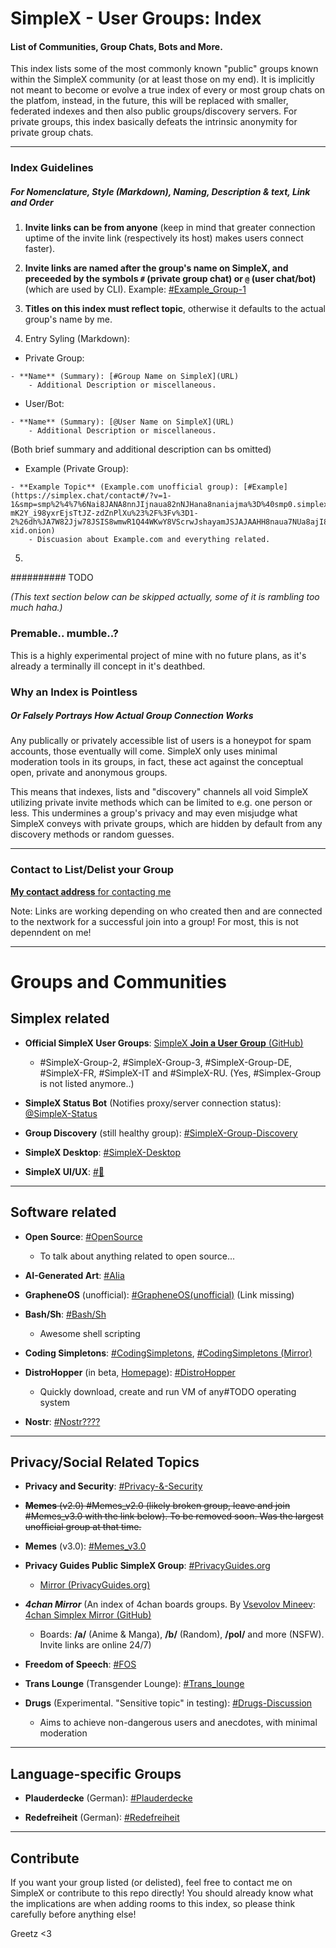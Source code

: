 # SimpleX - User Groups: Index
#### List of Communities, Group Chats, Bots and More.

This index lists some of the most commonly known "public" groups known within the SimpleX community (or at least those on my end). It is implicitly not meant to become or evolve a true index of every or most group chats on the platfom, instead, in the future, this will be replaced with smaller, federated indexes and then also public groups/discovery servers. For private groups, this index basically defeats the intrinsic anonymity for private group chats.

---

### Index Guidelines
##### For Nomenclature, Style (Markdown), Naming, Description & text, Link and Order

1. **Invite links can be from anyone** (keep in mind that greater connection uptime of the invite link (respectively its host) makes users connect faster).

2. **Invite links are named after the group's name on SimpleX, and preceeded by the symbols
`#` (private group chat) or `@` (user chat/bot)** (which are used by CLI). Example: [#Example_Group-1](https://simplex.chat/)

3. **Titles on this index must reflect topic**, otherwise it defaults to the actual group's name by me.

4. Entry Syling (Markdown):

- Private Group:
```
- **Name** (Summary): [#Group Name on SimpleX](URL)
    - Additional Description or miscellaneous.
```

- User/Bot:
```
- **Name** (Summary): [@User Name on SimpleX](URL)
    - Additional Description or miscellaneous.
```

(Both brief summary and additional description can bs omitted)

- Example (Private Group):
```
- **Example Topic** (Example.com unofficial group): [#Example](https://simplex.chat/contact#/?v=1-1&smp=smp%2%4%7%6Nai8JANA8nnJIjnaua82nNJHana8naniajma%3D%40smp0.simplex.im%2FT4aN-mK2Y_i98yxrEjsTtJZ-zdZnPlXu%23%2F%3Fv%3D1-2%26dh%JA7W82Jjw78JSIS8wmwR1Q44WKwY8VScrwJshayamJSJAJAAHH8naua7NUa8ajI8baua7HN%BHHajaj
xid.onion)
    - Discuasion about Example.com and everything related.
```


5. 

########## TODO

*(This text section below can be skipped actually, some of it is rambling too much haha.)*

### Premable.. mumble..?
This is a highly experimental project of mine with no future plans, as it's already a terminally ill concept in it's deathbed.

### Why an Index is Pointless
##### Or Falsely Portrays How Actual Group Connection Works
Any publically or privately accessible list of users is a honeypot for spam accounts, those eventually will come. SimpleX only uses minimal moderation tools in its groups, in fact, these act against the conceptual open, private and anonymous groups.

This means that indexes, lists and "discovery" channels all void SimpleX utilizing private invite methods which can be limited to e.g. one person or less. This undermines a group's privacy and may even misjudge what SimpleX conveys with private groups, which are hidden by default from any discovery methods or random guesses.

---

### Contact to List/Delist your Group
[**My contact address** for contacting me](https://simplex.chat/contact#/?v=1-2&smp=smp%3A%2F%2F0YuTwO05YJWS8rkjn9eLJDjQhFKvIYd8d4xG8X1blIU%3D%40smp8.simplex.im%2FT4aN-mK2Y_i98yxrEjsTtJZ-zdZnPlXu%23%2F%3Fv%3D1-2%26dh%3DMCowBQYDK2VuAyEAE1QXehtKV4BUJ5L-R1Q44WKwY8VScrwE2ZFnrXHZoFc%253D%26srv%3Dbeccx4yfxxbvyhqypaavemqurytl6hozr47wfc7uuecacjqdvwpw2xid.onion)

Note: Links are working depending on who created then and are connected to the nextwork for a successful join into a group! For most, this is not depenndent on me!

---

# Groups and Communities

## Simplex related

- **Official SimpleX User Groups**: [SimpleX **Join a User Group** (GitHub)](https://github.com/simplex-chat/simplex-chat#join-a-user-group)
   - #SimpleX-Group-2, #SimpleX-Group-3, #SimpleX-Group-DE, #SimpleX-FR, #SimpleX-IT and #SimpleX-RU. (Yes, #Simplex-Group is not listed anymore..)

- **SimpleX Status Bot** (Notifies proxy/server connection status): [@SimpleX-Status](https://simplex.chat/contact#/?v=1-2&smp=smp%3A%2F%2Fu2dS9sG8nMNURyZwqASV4yROM28Er0luVTx5X1CsMrU%3D%40smp4.simplex.im%2FShQuD-rPokbDvkyotKx5NwM8P3oUXHxA%23%2F%3Fv%3D1-2%26dh%3DMCowBQYDK2VuAyEA6fSx1k9zrOmF0BJpCaTarZvnZpMTAVQhd3RkDQ35KT0%253D%26srv%3Do5vmywmrnaxalvz6wi3zicyftgio6psuvyniis6gco6bp6ekl4cqj4id.onion)

- **Group Discovery** (still healthy group): [#SimpleX-Group-Discovery](https://simplex.chat/contact#/?v=1-2&smp=smp%3A%2F%2FSkIkI6EPd2D63F4xFKfHk7I1UGZVNn6k1QWZ5rcyr6w%3D%40smp9.simplex.im%2FsHrzZf5-VZxW2xQS3kG2JU3iB1S0Vszi%23%2F%3Fv%3D1-2%26dh%3DMCowBQYDK2VuAyEAo3PH2owiHH5gSpSpqyLuMxBGF4Cv1QmKbDkR49fcGik%253D%26srv%3Djssqzccmrcws6bhmn77vgmhfjmhwlyr3u7puw4erkyoosywgl67slqqd.onion&data=%7B%22type%22%3A%22group%22%2C%22groupLinkId%22%3A%22ynFLa945rngYvbBe451I8Q%3D%3D%22%7D)

- **SimpleX Desktop**: [#SimpleX-Desktop](https://simplex.chat/contact#/?v=1-2&smp=smp%3A%2F%2FSkIkI6EPd2D63F4xFKfHk7I1UGZVNn6k1QWZ5rcyr6w%3D%40smp9.simplex.im%2FB_usnNovum0Jm125FYrsWfQQcxSjuLHd%23%2F%3Fv%3D1-2%26dh%3DMCowBQYDK2VuAyEAVX4l3f9oqnGb_Ebj8bCiYKgCVb5MHc-EYsM54IMSB3I%253D%26srv%3Djssqzccmrcws6bhmn77vgmhfjmhwlyr3u7puw4erkyoosywgl67slqqd.onion&data=%7B%22type%22%3A%22group%22%2C%22groupLinkId%22%3A%22ILhMYy-DR6l5KK3dfrpx9Q%3D%3D%22%7D)

- **SimpleX UI/UX**: [#🔵](https://simplex.chat/contact#/?v=1-2&smp=smp%3A%2F%2FSkIkI6EPd2D63F4xFKfHk7I1UGZVNn6k1QWZ5rcyr6w%3D%40smp9.simplex.im%2FwuWPTc2ATrNyjURCIekQgJDyppHNsMVz%23%2F%3Fv%3D1-2%26dh%3DMCowBQYDK2VuAyEA_wdBAKcrCSUp0q7A5ny37kxzZeFpHHggNecEpshaVWs%253D%26srv%3Djssqzccmrcws6bhmn77vgmhfjmhwlyr3u7puw4erkyoosywgl67slqqd.onion&data=%7B%22type%22%3A%22group%22%2C%22groupLinkId%22%3A%222cGPD4mD0BjOfEloabHgGA%3D%3D%22%7D)

---

## Software related

- **Open Source**: [#OpenSource](https://simplex.chat/contact#/?v=1-2&smp=smp%3A%2F%2FSkIkI6EPd2D63F4xFKfHk7I1UGZVNn6k1QWZ5rcyr6w%3D%40smp9.simplex.im%2FiYCPu4p9eEAioivL1Rb8670g0pE8Z3j2%23%2F%3Fv%3D1-2%26dh%3DMCowBQYDK2VuAyEAmzlao6lhMBW1nb-IcwFln_05rzW88dgJv2Es7_sm-wI%253D%26srv%3Djssqzccmrcws6bhmn77vgmhfjmhwlyr3u7puw4erkyoosywgl67slqqd.onion&data=%7B%22type%22%3A%22group%22%2C%22groupLinkId%22%3A%22AjvQGK8S2x5Ef5EZ8aDYOA%3D%3D%22%7D)
    - To talk about anything related to open source...

- **AI-Generated Art**: [#AIia](https://simplex.chat/contact#/?v=1-2&smp=smp%3A%2F%2F6iIcWT_dF2zN_w5xzZEY7HI2Prbh3ldP07YTyDexPjE%3D%40smp10.simplex.im%2FiTgecSRu7Tn2nmKkqqer_K4UTCHk1Pkg%23%2F%3Fv%3D1-2%26dh%3DMCowBQYDK2VuAyEAbE3kQHYp4g4ZifHJb9ZJgkdY70oxDWccWtmrxhRqvEM%253D%26srv%3Drb2pbttocvnbrngnwziclp2f4ckjq65kebafws6g4hy22cdaiv5dwjqd.onion&data=%7B%22type%22%3A%22group%22%2C%22groupLinkId%22%3A%22x8_OIXbIixmJdJr6lg-g4w%3D%3D%22%7D)

- **GrapheneOS** (unofficial): [#GrapheneOS(unofficial)]() (Link missing)

- **Bash/Sh**: [#Bash/Sh](https://simplex.chat/contact#/?v=1-2&smp=smp%3A%2F%2F6iIcWT_dF2zN_w5xzZEY7HI2Prbh3ldP07YTyDexPjE%3D%40smp10.simplex.im%2Fpt5TJXl3RwqSMbwkDCxwWMGnZLkGtXGn%23%2F%3Fv%3D1-2%26dh%3DMCowBQYDK2VuAyEASbtQtI-YVYERsDQcYpaZIUih4CpNyfv7hNFZQQsqqxA%253D%26srv%3Drb2pbttocvnbrngnwziclp2f4ckjq65kebafws6g4hy22cdaiv5dwjqd.onion&data=%7B%22type%22%3A%22group%22%2C%22groupLinkId%22%3A%22dbtZiqnLoLggX5nFpeE-Gg%3D%3D%22%7D)
    - Awesome shell scripting

- **Coding Simpletons**: [#CodingSimpletons](https://simplex.chat/contact/#/?v=1-2&smp=smp%3A%2F%2FSkIkI6EPd2D63F4xFKfHk7I1UGZVNn6k1QWZ5rcyr6w%3D%40smp9.simplex.im%2FR8rllvSswg5Eh91jpwMLiN2JuntZlDMT%23%2F%3Fv%3D1-2%26dh%3DMCowBQYDK2VuAyEAqpe1QzxZYefxyPc15XCov57Fzte9-VFXvG1BkjvtHyk%253D%26srv%3Djssqzccmrcws6bhmn77vgmhfjmhwlyr3u7puw4erkyoosywgl67slqqd.onion&data=%7B"type"%3A"group"%2C"groupLinkId"%3A"q4NyqbDnyCUyQ347Hr2aJg%3D%3D"%7D), [#CodingSimpletons (Mirror)](https://simplex.chat/contact/#/?v=1-2&smp=smp%3A%2F%2FSkIkI6EPd2D63F4xFKfHk7I1UGZVNn6k1QWZ5rcyr6w%3D%40smp9.simplex.im%2FR8rllvSswg5Eh91jpwMLiN2JuntZlDMT%23%2F%3Fv%3D1-2%26dh%3DMCowBQYDK2VuAyEAqpe1QzxZYefxyPc15XCov57Fzte9-VFXvG1BkjvtHyk%253D%26srv%3Djssqzccmrcws6bhmn77vgmhfjmhwlyr3u7puw4erkyoosywgl67slqqd.onion&data=%7B%22type%22%3A%22group%22%2C%22groupLinkId%22%3A%22q4NyqbDnyCUyQ347Hr2aJg%3D%3D%22%7D)

- **DistroHopper** (in beta, [Homepage](dh.osowoso.xyz)): [#DistroHopper](https://simplex.chat/contact#/?v=1-2&smp=smp%3A%2F%2FSkIkI6EPd2D63F4xFKfHk7I1UGZVNn6k1QWZ5rcyr6w%3D%40smp9.simplex.im%2FzmtsZwfTjwyynibt0bF6bb_xLWS9ce5A%23%2F%3Fv%3D1-2%26dh%3DMCowBQYDK2VuAyEAkMtz66wGfWb6VDn-_t_mVm3RFiFfOC3Hxye8Hm5tmVo%253D%26srv%3Djssqzccmrcws6bhmn77vgmhfjmhwlyr3u7puw4erkyoosywgl67slqqd.onion&data=%7B%22type%22%3A%22group%22%2C%22groupLinkId%22%3A%22o8KR0TOM0f2j33nO9goMRQ%3D%3D%22%7D)
    - Quickly download, create and run VM of any#TODO operating system

- **Nostr**: [#Nostr????]()

---

## Privacy/Social Related Topics

- **Privacy and Security**: [#Privacy-&-Security](https://simplex.chat/contact#/?v=1-2&smp=smp%3A%2F%2FSkIkI6EPd2D63F4xFKfHk7I1UGZVNn6k1QWZ5rcyr6w%3D%40smp9.simplex.im%2FeB3_x6aWPRaet_4fsP02r6IKv5eWqVUZ%23%2F%3Fv%3D1-2%26dh%3DMCowBQYDK2VuAyEAycOPZL-OzabcVLxku7Vco3L5JTzDAIt2XMKrbEcpllA%253D%26srv%3Djssqzccmrcws6bhmn77vgmhfjmhwlyr3u7puw4erkyoosywgl67slqqd.onion&data=%7B%22type%22%3A%22group%22%2C%22groupLinkId%22%3A%22TsKOOPffBF_ryxE1ULBV5g%3D%3D%22%7D)

- ~~**Memes** (v2.0) #Memes_v2.0 (likely broken group, leave and join #Memes_v3.0 with the link below). To be removed soon. Was the largest unofficial group at that time.~~

- **Memes** (v3.0): [#Memes_v3.0](https://simplex.chat/contact#/?v=1-2&smp=smp%3A%2F%2FSkIkI6EPd2D63F4xFKfHk7I1UGZVNn6k1QWZ5rcyr6w%3D%40smp9.simplex.im%2F11LgJOFSokzo4F9agUozmtKunnOntRor%23%2F%3Fv%3D1-2%26dh%3DMCowBQYDK2VuAyEAAekKQhLpTizO1EBUKZr6ahY84YC8OIWNtvg1YqGlIFk%253D%26srv%3Djssqzccmrcws6bhmn77vgmhfjmhwlyr3u7puw4erkyoosywgl67slqqd.onion&data=%7B%22type%22%3A%22group%22%2C%22groupLinkId%22%3A%22oxGvr9H1DWcoO6-VooRJ8g%3D%3D%22%7D)

- **Privacy Guides Public SimpleX Group**: [#PrivacyGuides.org](https://simplex.chat/contact#/?v=1-2&smp=smp%3A%2F%2F6iIcWT_dF2zN_w5xzZEY7HI2Prbh3ldP07YTyDexPjE%3D%40smp10.simplex.im%2FPGNt26rU5BMYuK12Mr1pEGB91eDlKSL4%23%2F%3Fv%3D1-2%26dh%3DMCowBQYDK2VuAyEADIjgDiQ322C_D4ELE4_ve0XxXy83P23DYkYNfe7VsEQ%253D%26srv%3Drb2pbttocvnbrngnwziclp2f4ckjq65kebafws6g4hy22cdaiv5dwjqd.onion&data=%7B%22type%22%3A%22group%22%2C%22groupLinkId%22%3A%22YciIb0-XPxFpRmZgPRk4wg%3D%3D%22%7D)
   - [Mirror (PrivacyGuides.org)](https://discuss.privacyguides.net/t/privacy-guides-public-simplex-group/12428)

- ***4chan Mirror*** (An index of 4chan boards groups. By [Vsevolov Mineev](https://github.com/vsevolod-mineev/): [4chan Simplex Mirror (GitHub)](https://github.com/vsevolod-mineev/4chan-simplex-mirror/)
    - Boards: **/a/** (Anime & Manga), **/b/** (Random), **/pol/** and more (NSFW). Invite links are online 24/7)

- **Freedom of Speech**: [#FOS](https://simplex.chat/contact#/?v=1-2&smp=smp%3A%2F%2FSkIkI6EPd2D63F4xFKfHk7I1UGZVNn6k1QWZ5rcyr6w%3D%40smp9.simplex.im%2FROSeCcqgm0PmyZcFdJXjA2k_NrhcH1Cc%23%2F%3Fv%3D1-2%26dh%3DMCowBQYDK2VuAyEAqFwbiS0F0q4jfWeYFGkGdhvpcPHPepmNk_KmAsw1Hhk%253D%26srv%3Djssqzccmrcws6bhmn77vgmhfjmhwlyr3u7puw4erkyoosywgl67slqqd.onion&data=%7B%22type%22%3A%22group%22%2C%22groupLinkId%22%3A%22Q3MWoSI8ScfSQymu5tEzKg%3D%3D%22%7D)

- **Trans Lounge** (Transgender Lounge): [#Trans_lounge](https://simplex.chat/contact#/?v=1-2&smp=smp%3A%2F%2FSkIkI6EPd2D63F4xFKfHk7I1UGZVNn6k1QWZ5rcyr6w%3D%40smp9.simplex.im%2FMAdvewPQIBwAZlxkE61n61ZWxxX9OfWv%23%2F%3Fv%3D1-2%26dh%3DMCowBQYDK2VuAyEAtHNgqSkNlGBbUtRTwG-JiorajB8sT7yB_iX0fl_Nrxg%253D%26srv%3Djssqzccmrcws6bhmn77vgmhfjmhwlyr3u7puw4erkyoosywgl67slqqd.onion&data=%7B%22type%22%3A%22group%22%2C%22groupLinkId%22%3A%222Z3R8ZVh3iEGyIpH8toMTw%3D%3D%22%7D)

- **Drugs** (Experimental. "Sensitive topic" in testing): [#Drugs-Discussion](https://simplex.chat/contact#/?v=1-2&smp=smp%3A%2F%2F6iIcWT_dF2zN_w5xzZEY7HI2Prbh3ldP07YTyDexPjE%3D%40smp10.simplex.im%2FRuPulBfXSepbYLLFedR60n4kvPynfVe1%23%2F%3Fv%3D1-2%26dh%3DMCowBQYDK2VuAyEAdQowc4FVnNc33qNZl-p5cU9vBGZF0T-bSE5gkpQdrGM%253D%26srv%3Drb2pbttocvnbrngnwziclp2f4ckjq65kebafws6g4hy22cdaiv5dwjqd.onion&data=%7B%22type%22%3A%22group%22%2C%22groupLinkId%22%3A%22gWlQ_-kmZhTwt3l_RDJUNg%3D%3D%22%7D)
    - Aims to achieve non-dangerous users and anecdotes, with minimal moderation

---

## Language-specific Groups

- **Plauderdecke** (German): [#Plauderdecke](https://simplex.chat/contact#/?v=1-2&smp=smp%3A%2F%2FSkIkI6EPd2D63F4xFKfHk7I1UGZVNn6k1QWZ5rcyr6w%3D%40smp9.simplex.im%2FfEZiZCku7vUPzOrYWVv7OwAuT0rVuGiK%23%2F%3Fv%3D1-2%26dh%3DMCowBQYDK2VuAyEAHdeYale0PSLrReb86PlPEoqiFCvtpJIja_an20nxf1E%253D%26srv%3Djssqzccmrcws6bhmn77vgmhfjmhwlyr3u7puw4erkyoosywgl67slqqd.onion&data=%7B%22type%22%3A%22group%22%2C%22groupLinkId%22%3A%22TSMQES54wzVCw90BISJWkw%3D%3D%22%7D)

- **Redefreiheit** (German): [#Redefreiheit](https://simplex.chat/contact#/?v=1-2&smp=smp%3A%2F%2F0YuTwO05YJWS8rkjn9eLJDjQhFKvIYd8d4xG8X1blIU%3D%40smp8.simplex.im%2F8MpVA_kKLv2ZVxwaFLaQ4copmko7RBt2%23%2F%3Fv%3D1-2%26dh%3DMCowBQYDK2VuAyEAluTxfRTwl3LqRBADgVsf6jCol-4_Uh_RuofzgQE9lDM%253D%26srv%3Dbeccx4yfxxbvyhqypaavemqurytl6hozr47wfc7uuecacjqdvwpw2xid.onion&data=%7B%22type%22%3A%22group%22%2C%22groupLinkId%22%3A%22S7VHEMlJJFVeGOeMez9lnQ%3D%3D%22%7D)

---

## Contribute
If you want your group listed (or delisted), feel free to contact me on SimpleX or contribute to this repo directly! You should already know what the implications are when adding rooms to this index, so please think carefully before anything else!

Greetz <3
